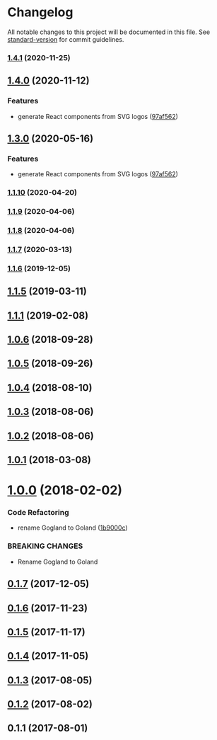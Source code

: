 # Changelog

All notable changes to this project will be documented in this file. See [standard-version](https://github.com/conventional-changelog/standard-version) for commit guidelines.

### [1.4.1](https://github.com/JetBrains/logos/compare/v1.4.0...v1.4.1) (2020-11-25)

## [1.4.0](https://github.com/JetBrains/logos/compare/v1.1.10...v1.4.0) (2020-11-12)


### Features

* generate React components from SVG logos ([97af562](https://github.com/JetBrains/logos/commit/97af56201b8c12a2622db3e1a799f78cadba68d8))

## [1.3.0](https://github.com/JetBrains/logos/compare/v1.1.10...v1.3.0) (2020-05-16)


### Features

* generate React components from SVG logos ([97af562](https://github.com/JetBrains/logos/commit/97af562))



### [1.1.10](https://github.com/JetBrains/logos/compare/v1.1.9...v1.1.10) (2020-04-20)



### [1.1.9](https://github.com/JetBrains/logos/compare/v1.1.8...v1.1.9) (2020-04-06)



### [1.1.8](https://github.com/JetBrains/logos/compare/v1.1.7...v1.1.8) (2020-04-06)



### [1.1.7](https://github.com/JetBrains/logos/compare/v1.1.6...v1.1.7) (2020-03-13)



### [1.1.6](https://github.com/JetBrains/logos/compare/v1.1.5...v1.1.6) (2019-12-05)



## [1.1.5](https://github.com/JetBrains/logos/compare/v1.1.4...v1.1.5) (2019-03-11)



<a name="1.1.1"></a>
## [1.1.1](https://github.com/JetBrains/logos/compare/v1.0.6...v1.1.1) (2019-02-08)



<a name="1.0.6"></a>
## [1.0.6](https://github.com/JetBrains/logos/compare/v1.0.5...v1.0.6) (2018-09-28)



<a name="1.0.5"></a>
## [1.0.5](https://github.com/JetBrains/logos/compare/v1.0.4...v1.0.5) (2018-09-26)



<a name="1.0.4"></a>
## [1.0.4](https://github.com/JetBrains/logos/compare/v1.0.3...v1.0.4) (2018-08-10)



<a name="1.0.3"></a>
## [1.0.3](https://github.com/JetBrains/logos/compare/v1.0.2...v1.0.3) (2018-08-06)



<a name="1.0.2"></a>
## [1.0.2](https://github.com/JetBrains/logos/compare/v1.0.1...v1.0.2) (2018-08-06)



<a name="1.0.1"></a>
## [1.0.1](https://github.com/JetBrains/logos/compare/v1.0.0...v1.0.1) (2018-03-08)



<a name="1.0.0"></a>
# [1.0.0](https://github.com/JetBrains/logos/compare/v0.1.7...v1.0.0) (2018-02-02)


### Code Refactoring

* rename Gogland to Goland ([1b9000c](https://github.com/JetBrains/logos/commit/1b9000c))


### BREAKING CHANGES

* Rename Gogland to Goland



<a name="0.1.7"></a>
## [0.1.7](https://github.com/JetBrains/logos/compare/v0.1.6...v0.1.7) (2017-12-05)



<a name="0.1.6"></a>
## [0.1.6](https://github.com/JetBrains/logos/compare/v0.1.5...v0.1.6) (2017-11-23)



<a name="0.1.5"></a>
## [0.1.5](https://github.com/JetBrains/logos/compare/v0.1.4...v0.1.5) (2017-11-17)



<a name="0.1.4"></a>
## [0.1.4](https://github.com/JetBrains/logos/compare/v0.1.3...v0.1.4) (2017-11-05)



<a name="0.1.3"></a>
## [0.1.3](https://github.com/JetBrains/logos/compare/v0.1.2...v0.1.3) (2017-08-05)



<a name="0.1.2"></a>
## [0.1.2](https://github.com/JetBrains/logos/compare/v0.1.1...v0.1.2) (2017-08-02)



<a name="0.1.1"></a>
## 0.1.1 (2017-08-01)
